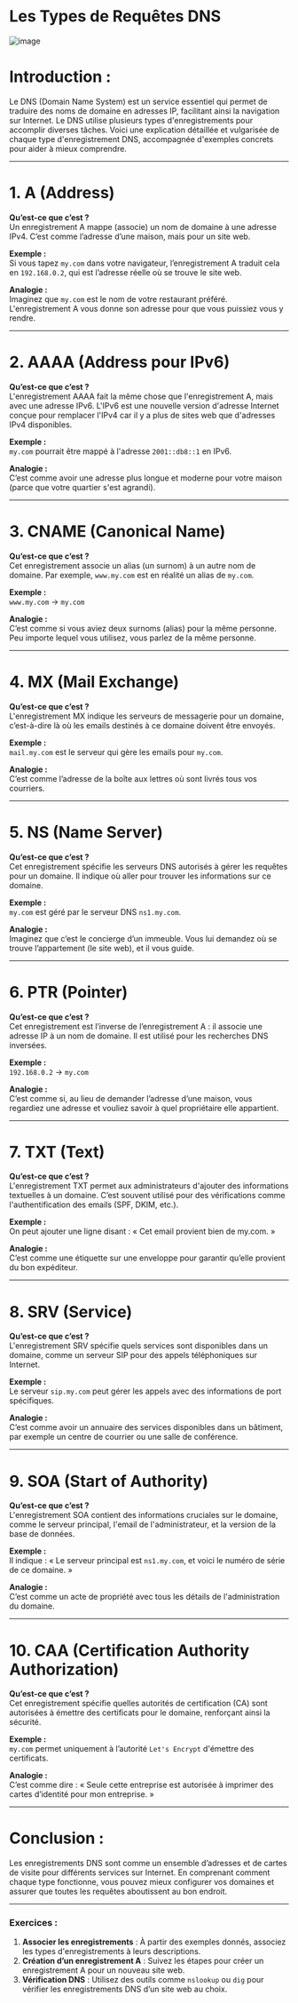 # Les Types de Requêtes DNS

![image](https://github.com/user-attachments/assets/1b99031d-ac4b-49cb-b472-1add12dfc89c)


# Introduction :
Le DNS (Domain Name System) est un service essentiel qui permet de traduire des noms de domaine en adresses IP, facilitant ainsi la navigation sur Internet. Le DNS utilise plusieurs types d'enregistrements pour accomplir diverses tâches. Voici une explication détaillée et vulgarisée de chaque type d'enregistrement DNS, accompagnée d'exemples concrets pour aider à mieux comprendre.

---

# 1. **A (Address)**
   **Qu’est-ce que c’est ?**  
   Un enregistrement A mappe (associe) un nom de domaine à une adresse IPv4. C’est comme l’adresse d’une maison, mais pour un site web.

   **Exemple :**  
   Si vous tapez `my.com` dans votre navigateur, l’enregistrement A traduit cela en `192.168.0.2`, qui est l’adresse réelle où se trouve le site web.

   **Analogie :**  
   Imaginez que `my.com` est le nom de votre restaurant préféré. L'enregistrement A vous donne son adresse pour que vous puissiez vous y rendre.

---

# 2. **AAAA (Address pour IPv6)**
   **Qu’est-ce que c’est ?**  
   L'enregistrement AAAA fait la même chose que l'enregistrement A, mais avec une adresse IPv6. L'IPv6 est une nouvelle version d'adresse Internet conçue pour remplacer l'IPv4 car il y a plus de sites web que d'adresses IPv4 disponibles.

   **Exemple :**  
   `my.com` pourrait être mappé à l'adresse `2001::db8::1` en IPv6.

   **Analogie :**  
   C’est comme avoir une adresse plus longue et moderne pour votre maison (parce que votre quartier s'est agrandi).

---

# 3. **CNAME (Canonical Name)**
   **Qu’est-ce que c’est ?**  
   Cet enregistrement associe un alias (un surnom) à un autre nom de domaine. Par exemple, `www.my.com` est en réalité un alias de `my.com`.

   **Exemple :**  
   `www.my.com` → `my.com`

   **Analogie :**  
   C’est comme si vous aviez deux surnoms (alias) pour la même personne. Peu importe lequel vous utilisez, vous parlez de la même personne.

---

# 4. **MX (Mail Exchange)**
   **Qu’est-ce que c’est ?**  
   L'enregistrement MX indique les serveurs de messagerie pour un domaine, c’est-à-dire là où les emails destinés à ce domaine doivent être envoyés.

   **Exemple :**  
   `mail.my.com` est le serveur qui gère les emails pour `my.com`.

   **Analogie :**  
   C’est comme l’adresse de la boîte aux lettres où sont livrés tous vos courriers.

---

# 5. **NS (Name Server)**
   **Qu’est-ce que c’est ?**  
   Cet enregistrement spécifie les serveurs DNS autorisés à gérer les requêtes pour un domaine. Il indique où aller pour trouver les informations sur ce domaine.

   **Exemple :**  
   `my.com` est géré par le serveur DNS `ns1.my.com`.

   **Analogie :**  
   Imaginez que c’est le concierge d’un immeuble. Vous lui demandez où se trouve l’appartement (le site web), et il vous guide.

---

# 6. **PTR (Pointer)**
   **Qu’est-ce que c’est ?**  
   Cet enregistrement est l’inverse de l’enregistrement A : il associe une adresse IP à un nom de domaine. Il est utilisé pour les recherches DNS inversées.

   **Exemple :**  
   `192.168.0.2` → `my.com`

   **Analogie :**  
   C’est comme si, au lieu de demander l’adresse d’une maison, vous regardiez une adresse et vouliez savoir à quel propriétaire elle appartient.

---

# 7. **TXT (Text)**
   **Qu’est-ce que c’est ?**  
   L'enregistrement TXT permet aux administrateurs d'ajouter des informations textuelles à un domaine. C’est souvent utilisé pour des vérifications comme l'authentification des emails (SPF, DKIM, etc.).

   **Exemple :**  
   On peut ajouter une ligne disant : « Cet email provient bien de my.com. »

   **Analogie :**  
   C’est comme une étiquette sur une enveloppe pour garantir qu’elle provient du bon expéditeur.

---

# 8. **SRV (Service)**
   **Qu’est-ce que c’est ?**  
   L'enregistrement SRV spécifie quels services sont disponibles dans un domaine, comme un serveur SIP pour des appels téléphoniques sur Internet.

   **Exemple :**  
   Le serveur `sip.my.com` peut gérer les appels avec des informations de port spécifiques.

   **Analogie :**  
   C’est comme avoir un annuaire des services disponibles dans un bâtiment, par exemple un centre de courrier ou une salle de conférence.

---

# 9. **SOA (Start of Authority)**
   **Qu’est-ce que c’est ?**  
   L'enregistrement SOA contient des informations cruciales sur le domaine, comme le serveur principal, l'email de l'administrateur, et la version de la base de données.

   **Exemple :**  
   Il indique : « Le serveur principal est `ns1.my.com`, et voici le numéro de série de ce domaine. »

   **Analogie :**  
   C’est comme un acte de propriété avec tous les détails de l'administration du domaine.

---

# 10. **CAA (Certification Authority Authorization)**
   **Qu’est-ce que c’est ?**  
   Cet enregistrement spécifie quelles autorités de certification (CA) sont autorisées à émettre des certificats pour le domaine, renforçant ainsi la sécurité.

   **Exemple :**  
   `my.com` permet uniquement à l’autorité `Let's Encrypt` d'émettre des certificats.

   **Analogie :**  
   C’est comme dire : « Seule cette entreprise est autorisée à imprimer des cartes d’identité pour mon entreprise. »

---

# Conclusion :
Les enregistrements DNS sont comme un ensemble d’adresses et de cartes de visite pour différents services sur Internet. En comprenant comment chaque type fonctionne, vous pouvez mieux configurer vos domaines et assurer que toutes les requêtes aboutissent au bon endroit. 

---

### Exercices :
1. **Associer les enregistrements** : À partir des exemples donnés, associez les types d'enregistrements à leurs descriptions.
2. **Création d’un enregistrement A** : Suivez les étapes pour créer un enregistrement A pour un nouveau site web.
3. **Vérification DNS** : Utilisez des outils comme `nslookup` ou `dig` pour vérifier les enregistrements DNS d’un site web au choix.
